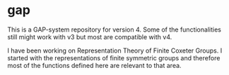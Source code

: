 # gap

This is a GAP-system repository for version 4. Some of the functionalities still might work with v3 but most are compatible with v4.

I have been working on Representation Theory of Finite Coxeter Groups. 
I started with the representations of finite symmetric groups and therefore most of the functions defined here are relevant to that area.
